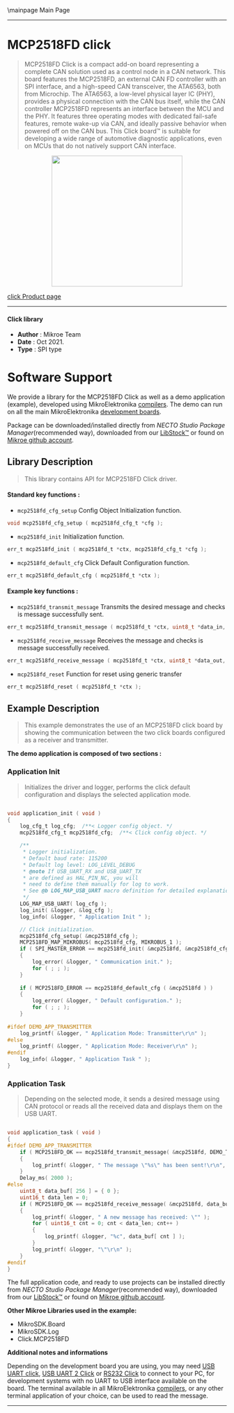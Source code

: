\mainpage Main Page

---
# MCP2518FD click

> MCP2518FD Click is a compact add-on board representing a complete CAN solution used as a control node in a CAN network. This board features the MCP2518FD, an external CAN FD controller with an SPI interface, and a high-speed CAN transceiver, the ATA6563, both from Microchip. The ATA6563, a low-level physical layer IC (PHY), provides a physical connection with the CAN bus itself, while the CAN controller MCP2518FD represents an interface between the MCU and the PHY. It features three operating modes with dedicated fail-safe features, remote wake-up via CAN, and ideally passive behavior when powered off on the CAN bus. This Click board™ is suitable for developing a wide range of automotive diagnostic applications, even on MCUs that do not natively support CAN interface.

<p align="center">
  <img src="https://download.mikroe.com/images/click_for_ide/mcp2518fd_click.png" height=300px>
</p>

[click Product page](https://www.mikroe.com/mcp2518fd-click)

---


#### Click library

- **Author**        : Mikroe Team
- **Date**          : Oct 2021.
- **Type**          : SPI type


# Software Support

We provide a library for the MCP2518FD Click
as well as a demo application (example), developed using MikroElektronika
[compilers](https://www.mikroe.com/necto-studio).
The demo can run on all the main MikroElektronika [development boards](https://www.mikroe.com/development-boards).

Package can be downloaded/installed directly from *NECTO Studio Package Manager*(recommended way), downloaded from our [LibStock&trade;](https://libstock.mikroe.com) or found on [Mikroe github account](https://github.com/MikroElektronika/mikrosdk_click_v2/tree/master/clicks).

## Library Description

> This library contains API for MCP2518FD Click driver.

#### Standard key functions :

- `mcp2518fd_cfg_setup` Config Object Initialization function.
```c
void mcp2518fd_cfg_setup ( mcp2518fd_cfg_t *cfg );
```

- `mcp2518fd_init` Initialization function.
```c
err_t mcp2518fd_init ( mcp2518fd_t *ctx, mcp2518fd_cfg_t *cfg );
```

- `mcp2518fd_default_cfg` Click Default Configuration function.
```c
err_t mcp2518fd_default_cfg ( mcp2518fd_t *ctx );
```

#### Example key functions :

- `mcp2518fd_transmit_message` Transmits the desired message and checks is message successfully sent.
```c
err_t mcp2518fd_transmit_message ( mcp2518fd_t *ctx, uint8_t *data_in, uint16_t data_len );
```

- `mcp2518fd_receive_message` Receives the message and checks is message successfully received.
```c
err_t mcp2518fd_receive_message ( mcp2518fd_t *ctx, uint8_t *data_out, uint16_t *data_len );
```

- `mcp2518fd_reset` Function for reset using generic transfer
```c
err_t mcp2518fd_reset ( mcp2518fd_t *ctx );
```

## Example Description

> This example demonstrates the use of an MCP2518FD click board by showing
the communication between the two click boards configured as a receiver and transmitter.

**The demo application is composed of two sections :**

### Application Init

> Initializes the driver and logger, performs the click default configuration and displays the selected application mode.

```c

void application_init ( void )
{
    log_cfg_t log_cfg;  /**< Logger config object. */
    mcp2518fd_cfg_t mcp2518fd_cfg;  /**< Click config object. */

    /** 
     * Logger initialization.
     * Default baud rate: 115200
     * Default log level: LOG_LEVEL_DEBUG
     * @note If USB_UART_RX and USB_UART_TX 
     * are defined as HAL_PIN_NC, you will 
     * need to define them manually for log to work. 
     * See @b LOG_MAP_USB_UART macro definition for detailed explanation.
     */
    LOG_MAP_USB_UART( log_cfg );
    log_init( &logger, &log_cfg );
    log_info( &logger, " Application Init " );

    // Click initialization.
    mcp2518fd_cfg_setup( &mcp2518fd_cfg );
    MCP2518FD_MAP_MIKROBUS( mcp2518fd_cfg, MIKROBUS_1 );
    if ( SPI_MASTER_ERROR == mcp2518fd_init( &mcp2518fd, &mcp2518fd_cfg ) )
    {
        log_error( &logger, " Communication init." );
        for ( ; ; );
    }
    
    if ( MCP2518FD_ERROR == mcp2518fd_default_cfg ( &mcp2518fd ) )
    {
        log_error( &logger, " Default configuration." );
        for ( ; ; );
    }
    
#ifdef DEMO_APP_TRANSMITTER
    log_printf( &logger, " Application Mode: Transmitter\r\n" );
#else
    log_printf( &logger, " Application Mode: Receiver\r\n" );
#endif
    log_info( &logger, " Application Task " );
}

```

### Application Task

> Depending on the selected mode, it sends a desired message using CAN protocol or reads all the received data and displays them on the USB UART.

```c

void application_task ( void )
{
#ifdef DEMO_APP_TRANSMITTER
    if ( MCP2518FD_OK == mcp2518fd_transmit_message( &mcp2518fd, DEMO_TEXT_MESSAGE, strlen( DEMO_TEXT_MESSAGE ) ) )
    {
        log_printf( &logger, " The message \"%s\" has been sent!\r\n", ( char * ) DEMO_TEXT_MESSAGE );
    }
    Delay_ms( 2000 );
#else
    uint8_t data_buf[ 256 ] = { 0 };
    uint16_t data_len = 0;
    if ( MCP2518FD_OK == mcp2518fd_receive_message( &mcp2518fd, data_buf, &data_len ) )
    {
        log_printf( &logger, " A new message has received: \"" );
        for ( uint16_t cnt = 0; cnt < data_len; cnt++ )
        {
            log_printf( &logger, "%c", data_buf[ cnt ] );
        }
        log_printf( &logger, "\"\r\n" );
    }
#endif
}

```

The full application code, and ready to use projects can be installed directly from *NECTO Studio Package Manager*(recommended way), downloaded from our [LibStock&trade;](https://libstock.mikroe.com) or found on [Mikroe github account](https://github.com/MikroElektronika/mikrosdk_click_v2/tree/master/clicks).

**Other Mikroe Libraries used in the example:**

- MikroSDK.Board
- MikroSDK.Log
- Click.MCP2518FD

**Additional notes and informations**

Depending on the development board you are using, you may need
[USB UART click](http://shop.mikroe.com/usb-uart-click),
[USB UART 2 Click](http://shop.mikroe.com/usb-uart-2-click) or
[RS232 Click](http://shop.mikroe.com/rs232-click) to connect to your PC, for
development systems with no UART to USB interface available on the board. The
terminal available in all MikroElektronika
[compilers](http://shop.mikroe.com/compilers), or any other terminal application
of your choice, can be used to read the message.

---
